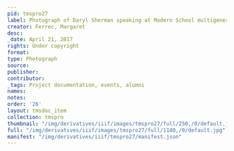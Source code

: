 ```yaml
---
pid: tmspro27
label: Photograph of Daryl Sherman speaking at Modern School multigenerational reunion
creator: Ferrec, Margaret
desc:
_date: April 21, 2017
rights: Under copyright
format:
type: Photograph
source:
publisher:
contributor:
_tags: Project documentation, events, alumni
names:
notes:
order: '26'
layout: tmsdoc_item
collection: tmspro
thumbnail: "/img/derivatives/iiif/images/tmspro27/full/250,/0/default.jpg"
full: "/img/derivatives/iiif/images/tmspro27/full/1140,/0/default.jpg"
manifest: "/img/derivatives/iiif/tmspro27/manifest.json"
---
```

